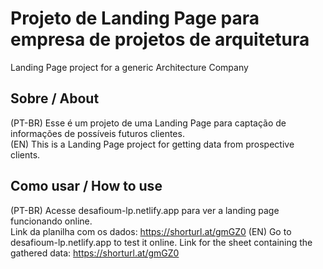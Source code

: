 # Projeto de Landing Page para empresa de projetos de arquitetura
Landing Page project for a generic Architecture Company

## Sobre / About
(PT-BR) Esse é um projeto de uma Landing Page para captação de informações de possíveis futuros clientes. <br>
(EN) This is a Landing Page project for getting data from prospective clients.

## Como usar / How to use
(PT-BR) Acesse desafioum-lp.netlify.app para ver a landing page funcionando online. <br>
Link da planilha com os dados: https://shorturl.at/gmGZ0
(EN) Go to desafioum-lp.netlify.app to test it online.
Link for the sheet containing the gathered data: https://shorturl.at/gmGZ0
